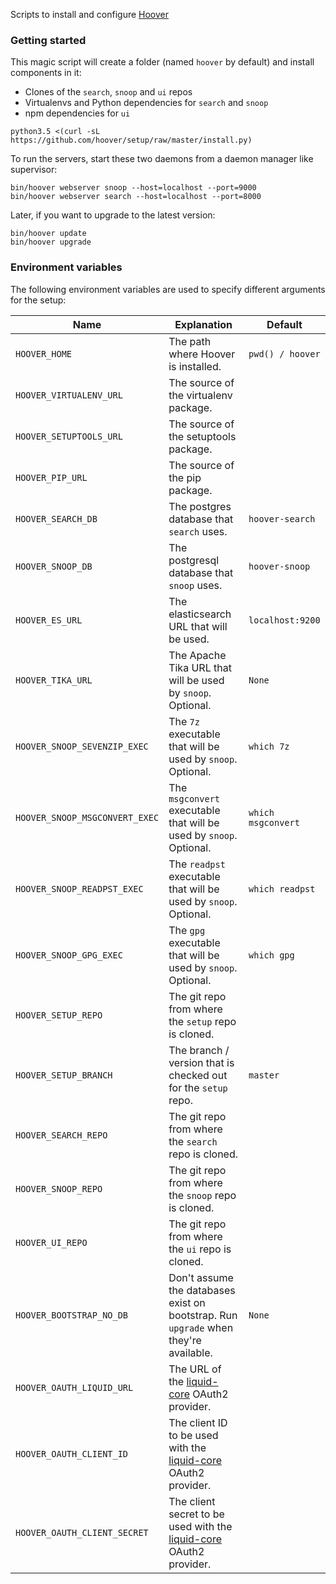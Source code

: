 Scripts to install and configure [Hoover](https://hoover.github.io)

### Getting started
This magic script will create a folder (named `hoover` by default) and install
components in it:

* Clones of the `search`, `snoop` and `ui` repos
* Virtualenvs and Python dependencies for `search` and `snoop`
* npm dependencies for `ui`

```shell
python3.5 <(curl -sL https://github.com/hoover/setup/raw/master/install.py)
```

To run the servers, start these two daemons from a daemon manager like
supervisor:

```shell
bin/hoover webserver snoop --host=localhost --port=9000
bin/hoover webserver search --host=localhost --port=8000
```

Later, if you want to upgrade to the latest version:

```shell
bin/hoover update
bin/hoover upgrade
```

### Environment variables

The following environment variables are used to specify different arguments for the setup:

| Name                           | Explanation                                                         | Default            |
|--------------------------------|---------------------------------------------------------------------|--------------------|
| `HOOVER_HOME`                  | The path where Hoover is installed.                                 | `pwd() / hoover`   |
| `HOOVER_VIRTUALENV_URL`        | The source of the virtualenv package.                               |                    |
| `HOOVER_SETUPTOOLS_URL`        | The source of the setuptools package.                               |                    |
| `HOOVER_PIP_URL`               | The source of the pip package.                                      |                    |
| `HOOVER_SEARCH_DB`             | The postgres database that `search` uses.                           | `hoover-search`    |
| `HOOVER_SNOOP_DB`              | The postgresql database that `snoop` uses.                          | `hoover-snoop`     |
| `HOOVER_ES_URL`                | The elasticsearch URL that will be used.                            | `localhost:9200`   |
| `HOOVER_TIKA_URL`              | The Apache Tika URL that will be used by `snoop`. Optional.         | `None`             |
| `HOOVER_SNOOP_SEVENZIP_EXEC`   | The `7z` executable that will be used by `snoop`. Optional.         | `which 7z`         |
| `HOOVER_SNOOP_MSGCONVERT_EXEC` | The `msgconvert` executable that will be used by `snoop`. Optional. | `which msgconvert` |
| `HOOVER_SNOOP_READPST_EXEC`    | The `readpst` executable that will be used by `snoop`. Optional.    | `which readpst`    |
| `HOOVER_SNOOP_GPG_EXEC`        | The `gpg` executable that will be used by `snoop`. Optional.        | `which gpg`        |
| `HOOVER_SETUP_REPO`            | The git repo from where the `setup` repo is cloned.                 |                    |
| `HOOVER_SETUP_BRANCH`          | The branch / version that is checked out for the `setup` repo.      | `master`           |
| `HOOVER_SEARCH_REPO`           | The git repo from where the `search` repo is cloned.                |                    |
| `HOOVER_SNOOP_REPO`            | The git repo from where the `snoop` repo is cloned.                 |                    |
| `HOOVER_UI_REPO`               | The git repo from where the `ui` repo is cloned.                    |                    |
| `HOOVER_BOOTSTRAP_NO_DB`       | Don't assume the databases exist on bootstrap. Run `upgrade` when they're available. | `None`             |
| `HOOVER_OAUTH_LIQUID_URL`      | The URL of the [liquid-core](https://github.com/liquidinvestigations/core) OAuth2 provider.||
| `HOOVER_OAUTH_CLIENT_ID`       | The client ID to be used with the [liquid-core](https://github.com/liquidinvestigations/core) OAuth2 provider.||
| `HOOVER_OAUTH_CLIENT_SECRET`   | The client secret to be used with the [liquid-core](https://github.com/liquidinvestigations/core) OAuth2 provider.||

